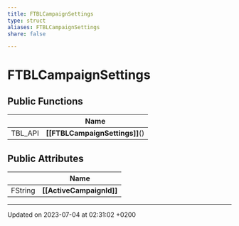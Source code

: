 ```yaml
---
title: FTBLCampaignSettings
type: struct
aliases: FTBLCampaignSettings
share: false

---
```


# FTBLCampaignSettings





## Public Functions

|                | Name           |
| -------------- | -------------- |
| TBL_API | **[[FTBLCampaignSettings]]**() |

## Public Attributes

|                | Name           |
| -------------- | -------------- |
| FString | **[[ActiveCampaignId]]**  |

-------------------------------

Updated on 2023-07-04 at 02:31:02 +0200